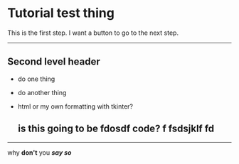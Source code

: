 # Tutorial test thing
This is the first step.
I want a button to go to the next step.

---

## Second level header
- do one thing
- do another thing
- html or my own formatting with tkinter?


    is this going to be        fdosdf code? 
     f   fsdsjklf 
    fd 
    --- 


---

why **don't** you ***say so***
